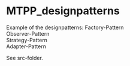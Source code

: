 # MTPP_designpatterns

Example of the designpatterns:
Factory-Pattern  
Observer-Pattern  
Strategy-Pattern  
Adapter-Pattern  

See src-folder.
